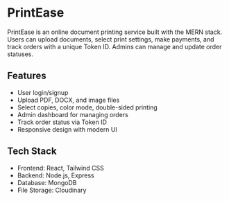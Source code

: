 # PrintEase

PrintEase is an online document printing service built with the MERN stack. Users can upload documents, select print settings, make payments, and track orders with a unique Token ID. Admins can manage and update order statuses.

## Features
- User login/signup
- Upload PDF, DOCX, and image files
- Select copies, color mode, double-sided printing
- Admin dashboard for managing orders
- Track order status via Token ID
- Responsive design with modern UI

## Tech Stack
- Frontend: React, Tailwind CSS
- Backend: Node.js, Express
- Database: MongoDB
- File Storage: Cloudinary
